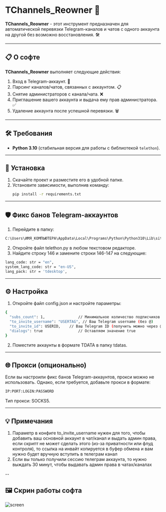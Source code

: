 # TChannels_Reowner 🚀

**TChannels_Reowner** - этот инструмент предназначен для автоматической перевязки Telegram-каналов и чатов с одного аккаунта на другой без возможно восстановления. 🛠

---

## 📋 О софте

**TChannels_Reowner** выполняет следующие действия:
1. Вход в Telegram-аккаунт. 🔑
2. Парсинг каналов/чатов, связанных с аккаунтом. 📋
3. Снятие администраторов с канала/чата. ❌
4. Приглашение вашего аккаунта и выдача ему прав администратора. ✅
5. Удаление аккаунта после успешной перевязки. 🗑

---

## 🛠 Требования

- **Python 3.10** (стабильная версия для работы с библиотекой `telethon`).

---

## 🚀 Установка

1. Скачайте проект и разместите его в удобной папке.
2. Установите зависимости, выполнив команду:
   ```bash
   pip install -r requirements.txt

---

## 🛡 Фикс банов Telegram-аккаунтов

1. Перейдите в папку:
```bash
C:\Users\ИМЯ_КОМПЬЮТЕРА\AppData\Local\Programs\Python\Python310\Lib\site-packages\opentele\tl\
```
2. Откройте файл telethon.py в любом текстовом редакторе.
3. Найдите строку 146 и замените строки 146-147 на следующие:
```bash
lang_code: str = "en",
system_lang_code: str = "en-US",
lang_pack: str = 'tdesktop',
```

---

## ⚙️ Настройка

1. Откройте файл config.json и настройте параметры:
```bash
{
  "subs_count": 1,               // Минимальное количество подписчиков для перевязки канала
  "to_invite_username": "USERTAG", // Ваш Telegram username (без @)
  "to_invite_id": USERID,    // Ваш Telegram ID (получить можно через @getmyid_bot)
  "dialogs": true                // Оставляем значение true
}
```
2. Поместите аккаунты в формате TDATA в папку tdatas.

---

## 🌐 Прокси (опционально)

Если вы настроили фикс банов Telegram-аккаунтов, прокси можно не использовать.
Однако, если требуется, добавьте прокси в формате:
```bash
IP:PORT:LOGIN:PASSWORD  
```
Тип прокси: SOCKS5.

---

## 💡 Примечания

1. Параметр в конфиге to_invite_username нужен для того, чтобы добавить ваш основной аккаунт в чат/канал и выдать админ права, если скрипт не может сделать этого (из-за приватности или флуд контроля), то ссылка на инвайт копируется в буфер обмена и вам нужно будет вручную вступить в телеграм канал
2. Если вы только получили сессию телеграм аккаунта, то нужно выждать 30 минут, чтобы выдавать админ права в чатах/каналах

--

## 🖼 Скрин работы софта


![screen](https://github.com/user-attachments/assets/a7750ee4-4bff-46bc-a6ee-e7ab485e58d3)
